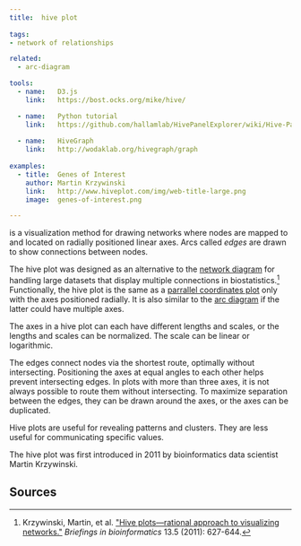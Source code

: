 ```yaml
---
title:  hive plot
  
tags:
- network of relationships

related:
  - arc-diagram

tools:
  - name:   D3.js
    link:   https://bost.ocks.org/mike/hive/

  - name:   Python tutorial
    link:   https://github.com/hallamlab/HivePanelExplorer/wiki/Hive-Panel-Explorer-Beginner's-Guide
    
  - name:   HiveGraph
    link:   http://wodaklab.org/hivegraph/graph
    
examples:
  - title:  Genes of Interest
    author: Martin Krzywinski
    link:   http://www.hiveplot.com/img/web-title-large.png
    image:  genes-of-interest.png

---
```


is a visualization method for drawing networks where nodes are mapped to and located on radially positioned linear axes. Arcs called *edges* are drawn to show connections between nodes.

<!--more-->
The hive plot was designed as an alternative to the [network diagram](/network-diagram) for handling large datasets that display multiple connections in biostatistics.[^krzywinski] Functionally, the hive plot is the same as a [parrallel coordinates plot](/parallel-coordinates) only with the axes positioned radially. It is also similar to the [arc diagram](arc-diagram)  if the latter could have multiple axes. 

The axes in a hive plot can each have different lengths and scales, or the lengths and scales can be normalized. The scale can be linear or logarithmic. 

The edges connect nodes via the shortest route, optimally without intersecting. Positioning the axes at equal angles to each other helps prevent intersecting edges. In plots with more than three axes, it is not always possible to route them without intersecting. To maximize separation between the edges, they can be drawn around the axes, or the axes can be duplicated.

Hive plots are useful for revealing patterns and clusters. They are less useful for communicating specific values.

The hive plot was first introduced in 2011 by bioinformatics data scientist Martin Krzywinski.

## Sources
[^krzywinski]: Krzywinski, Martin, et al. ["Hive plots—rational approach to visualizing networks."](https://academic.oup.com/bib/article/13/5/627/412507) *Briefings in bioinformatics* 13.5 (2011): 627-644.
